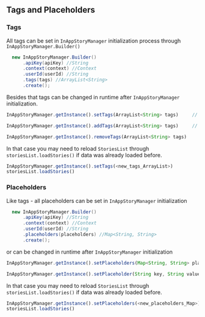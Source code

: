 ## Tags and Placeholders

### Tags
All tags can be set in `InAppStoryManager` initialization process through `InAppStoryManager.Builder()`

```java
  new InAppStoryManager.Builder()
      .apiKey(apiKey) //String
      .context(context) //Context
      .userId(userId) //String
      .tags(tags) //ArrayList<String>
      .create();
```

Besides that tags can be changed in runtime after `InAppStoryManager` initialization. 

```js
InAppStoryManager.getInstance().setTags(ArrayList<String> tags)     // Set new or completely replace current tags list

InAppStoryManager.getInstance().addTags(ArrayList<String> tags)     // Add tags to current tags list

InAppStoryManager.getInstance().removeTags(ArrayList<String> tags)     // Remove passed tags from current tags list
```

In that case you may need to reload `StoriesList` through `storiesList.loadStories()` if data was already loaded before.

```js
InAppStoryManager.getInstance().setTags(<new_tags_ArrayList>) 
storiesList.loadStories()
```

### Placeholders
Like tags - all placeholders can be set in `InAppStoryManager` initialization

```java
  new InAppStoryManager.Builder()
      .apiKey(apiKey) //String
      .context(context) //Context
      .userId(userId) //String
      .placeholders(placeholders) //Map<String, String>
      .create();
```

or can be changed in runtime after `InAppStoryManager` initialization

```js
InAppStoryManager.getInstance().setPlaceholders(Map<String, String> placeholders)     // Set new or completely replace current placeholders list

InAppStoryManager.getInstance().setPlaceholder(String key, String value)     // Set placeholder to the current placeholders list. If you pass null, then the placeholder will be removed
```

In that case you may need to reload `StoriesList` through `storiesList.loadStories()` if data was already loaded before.

```js
InAppStoryManager.getInstance().setPlaceholders(<new_placeholders_Map>) 
storiesList.loadStories()
```